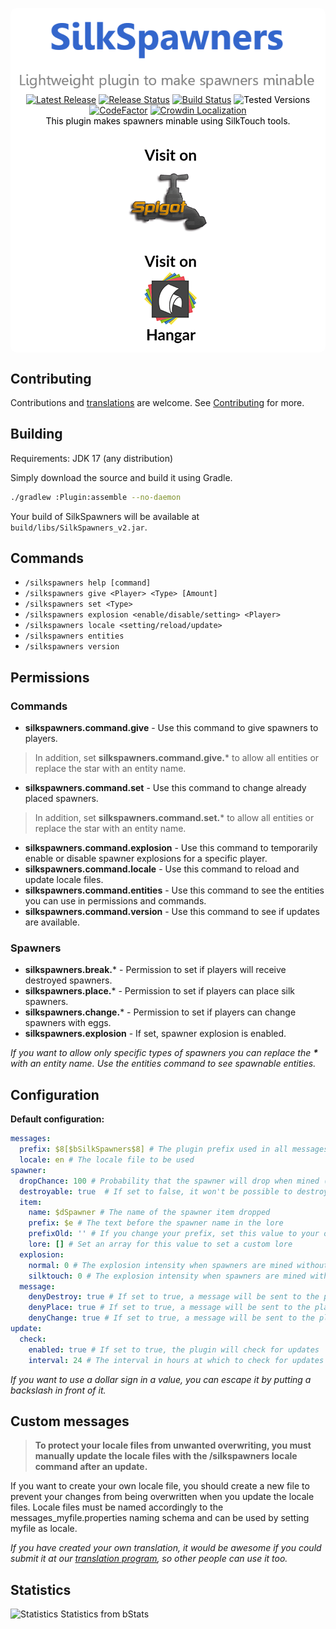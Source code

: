 <p align="center" style="background-color: white; color: black; border-radius: 10px; padding-top: 10px; padding-bottom: 5px">
    <a href="https://github.com/CorneliusMa/SilkSpawners_v2"><img alt="SilkSpawners - A lightweight plugin to make spawners mineable" src=".assests/img/title.png"></a>
    <br>
    <a href="https://github.com/CorneliusMa/SilkSpawners_v2/releases/latest" target="_blank"><img src="https://img.shields.io/github/v/release/CorneliusMa/SilkSpawners_v2?logo=github" alt="Latest Release"></a>
    <a href="https://github.com/CorneliusMa/SilkSpawners_v2/actions/workflows/release.yml" target="_blank"><img src="https://github.com/CorneliusMa/SilkSpawners_v2/actions/workflows/release.yml/badge.svg" alt="Release Status"></a>
    <a href="" target="_blank"><img src="https://github.com/CorneliusMa/SilkSpawners_v2/actions/workflows/build.yml/badge.svg" alt="Build Status"></a>
    <img src="https://img.shields.io/badge/Tested%20Versions-%20%3C%3D%201.21-green.svg" alt="Tested Versions">
    <a href="https://www.codefactor.io/repository/github/corneliusma/silkspawners_v2/overview/master" target="_blank"><img src="https://www.codefactor.io/repository/github/corneliusma/silkspawners_v2/badge/master" alt="CodeFactor"></a>
    <a href="https://crowdin.com/project/silkspawners" target="_blank"><img src="https://badges.crowdin.net/silkspawners/localized.svg" alt="Crowdin Localization"></a>
    <br>
    This plugin makes spawners minable using SilkTouch tools.
    <br>
    <br>
    <a href="https://www.spigotmc.org/resources/silkspawners.60063/"><img alt="Visit on Spigot" src=".assests/img/spigot.png"></a>
    <a href="https://hangar.papermc.io/SilkSpawners/SilkSpawners"><img alt="Visit on Hangar" src=".assests/img/hangar.png"></a>
</p>

## Contributing

Contributions and [translations](https://crowdin.com/project/silkspawners) are welcome. See [Contributing](CONTRIBUTING.md) for more.

## Building

Requirements: JDK 17 (any distribution)

Simply download the source and build it using Gradle.

```bash
./gradlew :Plugin:assemble --no-daemon
```

Your build of SilkSpawners will be available at `build/libs/SilkSpawners_v2.jar`.

## Commands
- `/silkspawners help [command]`
- `/silkspawners give <Player> <Type> [Amount]`
- `/silkspawners set <Type>`
- `/silkspawners explosion <enable/disable/setting> <Player>`
- `/silkspawners locale <setting/reload/update>`
- `/silkspawners entities`
- `/silkspawners version`

## Permissions

### Commands
- **silkspawners.command.give** - Use this command to give spawners to players.
> In addition, set **silkspawners.command.give.*** to allow all entities or replace the star with an entity name.
- **silkspawners.command.set** - Use this command to change already placed spawners.
> In addition, set **silkspawners.command.set.*** to allow all entities or replace the star with an entity name.
- **silkspawners.command.explosion** - Use this command to temporarily enable or disable spawner explosions for a specific player.
- **silkspawners.command.locale** - Use this command to reload and update locale files.
- **silkspawners.command.entities** - Use this command to see the entities you can use in permissions and commands.
- **silkspawners.command.version** - Use this command to see if updates are available.

### Spawners
- **silkspawners.break.*** - Permission to set if players will receive destroyed spawners.
- **silkspawners.place.*** - Permission to set if players can place silk spawners.
- **silkspawners.change.*** - Permission to set if players can change spawners with eggs.
- **silkspawners.explosion** - If set, spawner explosion is enabled.

*If you want to allow only specific types of spawners you can replace the **\*** with an entity name. Use the entities command to see spawnable entities.*

## Configuration
**Default configuration:**

```yaml
messages:
  prefix: $8[$bSilkSpawners$8] # The plugin prefix used in all messages
  locale: en # The locale file to be used
spawner:
  dropChance: 100 # Probability that the spawner will drop when mined (0-100)
  destroyable: true  # If set to false, it won't be possible to destroy spawners without SilkTouch or without the permission
  item:
    name: $dSpawner # The name of the spawner item dropped
    prefix: $e # The text before the spawner name in the lore
    prefixOld: '' # If you change your prefix, set this value to your old prefix to keep existing spawners functional
    lore: [] # Set an array for this value to set a custom lore
  explosion:
    normal: 0 # The explosion intensity when spawners are mined without SilkTouch
    silktouch: 0 # The explosion intensity when spawners are mined with SilkTouch
  message:
    denyDestroy: true # If set to true, a message will be sent to the player if the spawner cannot be destroyed
    denyPlace: true # If set to true, a message will be sent to the player if the spawner cannot be placed
    denyChange: true # If set to true, a message will be sent to the player if the spawner cannot be changed
update:
  check:
    enabled: true # If set to true, the plugin will check for updates
    interval: 24 # The interval in hours at which to check for updates
```

*If you want to use a dollar sign in a value, you can escape it by putting a backslash in front of it.*

## Custom messages
> **To protect your locale files from unwanted overwriting, you must manually update the locale files with the /silkspawners locale command after an update.**

If you want to create your own locale file, you should create a new file to prevent your changes from being overwritten when you update the locale files.
Locale files must be named accordingly to the messages_myfile.properties naming schema and can be used by setting myfile as locale.

*If you have created your own translation, it would be awesome if you could submit it at our [translation program](https://crowdin.com/project/silkspawners), so other people can use it too.*

## Statistics
![Statistics](https://bstats.org/signatures/bukkit/Silk%20Spawners.svg)
Statistics from bStats
